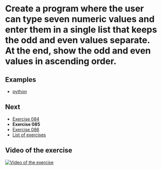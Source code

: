 # Create a program where the user can type seven numeric values and enter them in a single list that keeps the odd and even values separate. At the end, show the odd and even values in ascending order.

## Examples

- [python](python)

## Next

- [Exercise 084](../084)
- **Exercise 085**
- [Exercise 086](../086)
- [List of exercises](../)

## Video of the exercise

[![Video of the exercise](https://img.youtube.com/vi/2-fy24bbMJ4/maxresdefault.jpg)](https://youtu.be/2-fy24bbMJ4)
